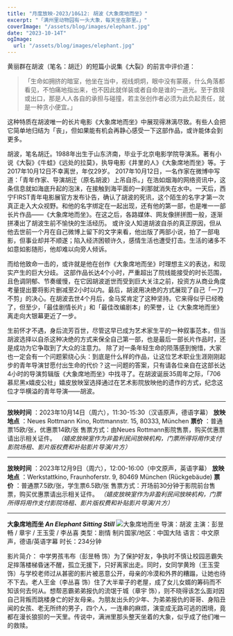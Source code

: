 ```yaml
---
title: "月度放映-2023/10&12: 胡波《大象席地而坐》"
excerpt: "「满州里动物园有一头大象，每天坐在那里。」"
coverImage: "/assets/blog/images/elephant.jpg"
date: "2023-10-14T"
ogImage:
  url: "/assets/blog/images/elephant.jpg"
---
```


黄丽群在胡波（笔名：胡迁）的短篇小说集《大裂》的前言中评价道：

> 「生命如拥挤的暗室，他坐在当中，视线炯炯，眼中没有蒙蔽，什么角落都看见，不怕痛地指出来，也不因此就佯装或者自命是谁的一道光。至于救赎或出口，那是人人各自的承担与碰撞，若主张创作者必须为此负起责任，就是一种贪小便宜。」

这种特质在胡波唯一的长片电影《大象席地而坐》中展现得淋漓尽致。有些人会把它简单地归结为「丧」，但如果能有机会再静心感受一下这部作品，或许能体会到更多。

胡波，笔名胡迁。1988年出生于山东济南，毕业于北京电影学院导演系。著有小说《大裂》《牛蛙》《远处的拉莫》，执导电影《井里的人》《大象席地而坐》等。于2017年10月12日不幸离世，年仅29岁。
2017年10月12日，一名作家在微博中写道：「青年作家、导演胡迁（原名胡波）上吊自杀。」在浩如烟海的网络资讯中，这条信息就如海底升起的泡沫，在接触到海平面的一刹那就消失在水中。一天后，西宁FIRST青年电影展官方发布讣告，确认了胡波的死讯，这个陌生的名字才第一次真正走入大众视野。和他的名字绑定在一起出现，还有他的第一部，也是唯一一部长片作品——《大象席地而坐》。在这之后，各路媒体、网友像拼拼图一般，逐渐拼凑出了胡波生前不愉快的生活经历。
或许没人知道胡波自杀的真正原因，但从他去世前一个月在自己微博上留下的文字来看，他出版了两部小说，拍了一部电影，但事业却并不顺遂；陷入经济困顿许久，感情生活也遭受打击。生活的诸多不如意如影随形，他却难以向旁人倾诉。

而给他致命一击的，或许就是他在创作《大象席地而坐》时理想主义的表达，和现实产生的巨大分歧。
这部作品长达4个小时，严重超出了院线能接受的时长范围，且色调阴郁、节奏缓慢，在它因胡波逝世而受到巨大关注之前，投资方从商业角度考量提出要将影片删减至2小时以内。最后，胡波用决绝的方式展现了自己「一刀不剪」的决心。在胡波去世4个月后，金马奖肯定了这种坚持。它来得似乎已经晚了，但至少，「最佳剧情长片」和「最佳改编剧本」的荣誉，让《大象席地而坐》离走向大银幕更近了一步。

生前怀才不遇，身后流芳百世，尽管这早已成为艺术家生平的一种叙事范本，但当胡波选择以自杀这种决绝的方式来保全自己第一部，也是最后一部长片作品时，还是成功为它争取到了大众的注意力。
除了对一条年轻生命的陨落感到惋惜，大家也一定会有一个问题萦绕心头：到底是什么样的作品，让这位艺术职业生涯刚刚起步的青年导演甘愿付出生命的代价？这一问题的答案，只有请各位亲自在这部长达4小时的导演剪辑版《大象席地而坐》中找寻了。在胡波诞辰35周年之际，「706慕尼黑x嬉皮公社」嬉皮放映室选择通过在艺术影院放映他的遗作的方式，纪念这位才华横溢的青年导演——胡波。

---

**放映时间** ：2023年10月14日（周六），11:30-15:30（汉语原声，德语字幕）
**放映地点** ：Neues Rottmann Kino, Rottmannstr. 15, 80333, München
**票价** ：普通票15欧/张，优惠票14欧/张
售票方式：由Neues Rottmann影院售票，购买优惠票请出示相关证件。
*（嬉皮放映室作为非盈利民间放映机构，门票所得将用作支付影院场租、影片版权费和补贴影片导演/片方）*

---

**放映时间** ：2023年12月9日（周六），12:00-16:00（中文原声，英语字幕）
**放映地点** ：Werkstattkino, Fraunhoferstr. 9, 80469 München (Rückgebäude)
**票价** ：普通票7.5欧/张，学生票6.5欧/张
售票方式：开场前30分钟于影院前台售票，购买优惠票请出示相关证件。
*（嬉皮放映室作为非盈利民间放映机构，门票所得将用作支付影院场租、影片版权费和补贴影片导演/片方）*

---

**大象席地而坐 *An Elephant Sitting Still***
![大象席地而坐](images/elephant.jpg)
导演：胡波
主演：彭昱畅 / 章宇 / 王玉雯 / 李丛喜
类型：剧情
制片国家/地区：中国大陆
语言：中文原声，德语/英语字幕
时长：234分钟

影片简介：
中学男孩韦布（彭昱畅 饰）为了保护好友，争执时不慎让校园恶霸失足摔落楼梯昏迷不醒，孤立无援下，只好离家出走。同时，女同学黄玲（王玉雯 饰）与学校老师过从甚密的影片被恶意公开，母亲的冷漠和外界的糟蹋，让她也待不下去。老人王金（李丛喜 饰）住了大半辈子的老屋，成了女儿女婿的筹码而不知该何去何从。想帮恶霸弟弟报仇的流氓于城（章宇 饰），则不晓得该怎么面对因自己背叛而跳楼身亡的好友母亲。为朋友出头的少年、为弟弟报仇的哥哥、身陷丑闻的女孩、老无所终的男子，四个人，一连串的麻烦，演变成无路可逃的困境，竟都在漫长狼狈的一天里。传说中，满洲里那头整天坐着的大象，似乎成了他们唯一的救赎。